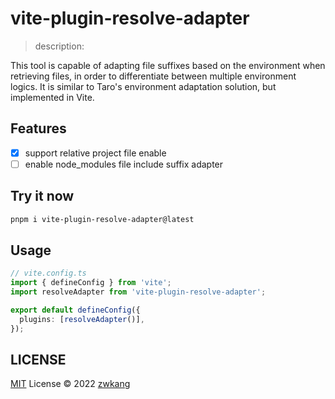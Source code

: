 # vite-plugin-resolve-adapter

> description:

This tool is capable of adapting file suffixes based on the environment when retrieving files, in order to differentiate between multiple environment logics. It is similar to Taro's environment adaptation solution, but implemented in Vite.

## Features

- [x] support relative project file enable
- [ ] enable node_modules file include suffix adapter

## Try it now

```bash
pnpm i vite-plugin-resolve-adapter@latest
```

## Usage

```ts
// vite.config.ts
import { defineConfig } from 'vite';
import resolveAdapter from 'vite-plugin-resolve-adapter';

export default defineConfig({
  plugins: [resolveAdapter()],
});
```

## LICENSE

[MIT](./LICENSE) License © 2022 [zwkang](https://github.com/zwkang)
